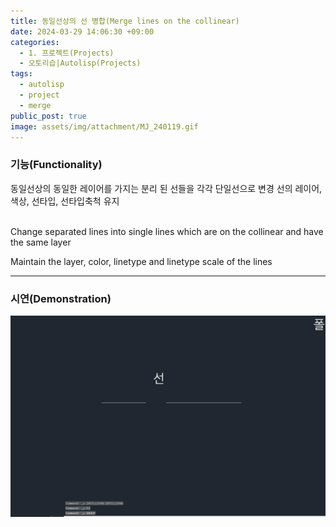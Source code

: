 ```yaml
---
title: 동일선상의 선 병합(Merge lines on the collinear)
date: 2024-03-29 14:06:30 +09:00
categories:
  - 1. 프로젝트(Projects)
  - 오토리습|Autolisp(Projects)
tags:
  - autolisp
  - project
  - merge
public_post: true
image: assets/img/attachment/MJ_240119.gif
---
```




### 기능(Functionality)

동일선상의 동일한 레이어를 가지는 분리 된 선들을 각각 단일선으로 변경
선의 레이어, 색상, 선타입, 선타입축척 유지

<br>
Change separated lines into single lines which are on the collinear and have the same layer

Maintain the layer, color, linetype and linetype scale of the lines
<br>
<hr>

### 시연(Demonstration)
![](assets/img/attachment/MJ_240119.gif)